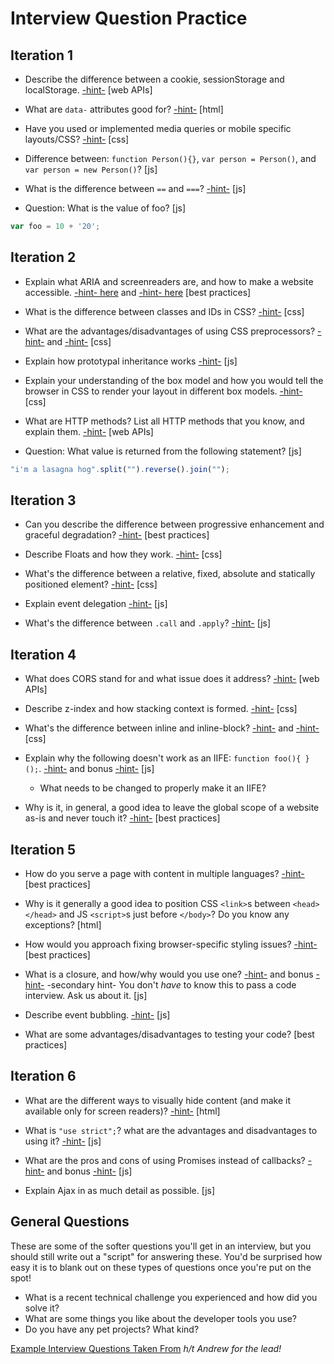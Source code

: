 # Interview Question Practice

## Iteration 1

- Describe the difference between a cookie, sessionStorage and localStorage. [-hint-](https://github.com/turingschool/lesson_plans/blob/3ee469be5fdc94c926a88ca510106848b0339731/ruby_04-apis_and_scalability/client_side_storage.markdown) [web APIs]

- What are `data-` attributes good for? [-hint-](https://css-tricks.com/almanac/selectors/a/attribute/) [html]

- Have you used or implemented media queries or mobile specific layouts/CSS? [-hint-](http://frontend.turing.io/lessons/module-1/intro-responsive.html) [css]

- Difference between: `function Person(){}`, `var person = Person()`, and `var person = new Person()`? [js]

- What is the difference between `==` and `===`? [-hint-](https://developer.mozilla.org/en-US/docs/Web/JavaScript/Equality_comparisons_and_sameness) [js]

- Question: What is the value of foo? [js]

```js
var foo = 10 + '20';
```

## Iteration 2

- Explain what ARIA and screenreaders are, and how to make a website accessible. [-hint- here](http://frontend.turing.io/lessons/wai-aria.html) and [-hint- here](http://frontend.turing.io/lessons/module-1/html-2.html) [best practices]

- What is the difference between classes and IDs in CSS? [-hint-](http://frontend.turing.io/lessons/module-1/css-1.html) [css]

- What are the advantages/disadvantages of using CSS preprocessors? [-hint-](http://frontend.turing.io/independent-study/idiomatic-css.html) and [-hint-](http://frontend.turing.io/lessons/introduction-to-sass.html) [css]

- Explain how prototypal inheritance works [-hint-](http://frontend.turing.io/lessons/module-1/js-4.html) [js]

- Explain your understanding of the box model and how you would tell the browser in CSS to render your layout in different box models. [-hint-](http://frontend.turing.io/lessons/module-1/css-1.html) [css]

- What are HTTP methods? List all HTTP methods that you know, and explain them. [-hint-](http://frontend.turing.io/lessons/node.html) [web APIs]

- Question: What value is returned from the following statement? [js]

```js
"i'm a lasagna hog".split("").reverse().join("");
```

## Iteration 3

- Can you describe the difference between progressive enhancement and graceful degradation? [-hint-](http://frontend.turing.io/lessons/cross-browser-compat.html) [best practices]

- Describe Floats and how they work. [-hint-](http://frontend.turing.io/lessons/module-1/css-1.html) [css]

- What's the difference between a relative, fixed, absolute and statically positioned element? [-hint-](http://frontend.turing.io/lessons/module-1/css-1.html) [css]

- Explain event delegation [-hint-](http://frontend.turing.io/lessons/event-bubbling-and-delegation.html) [js]

- What's the difference between `.call` and `.apply`? [-hint-](http://frontend.turing.io/lessons/module-2/function-prototype-methods.html) [js]

## Iteration 4

- What does CORS stand for and what issue does it address? [-hint-](http://frontend.turing.io/lessons/cors.html) [web APIs]

- Describe z-index and how stacking context is formed. [-hint-](http://frontend.turing.io/lessons/module-1/css-1.html) [css]

- What's the difference between inline and inline-block? [-hint-](http://frontend.turing.io/independent-study/idiomatic-css.html) and [-hint-](http://frontend.turing.io/lessons/module-1/css-1.html) [css]

- Explain why the following doesn't work as an IIFE: `function foo(){ }();`. [-hint-](https://docs.google.com/presentation/d/1zX-A4d_yMFPrVpofoIP5FLSjOb94vBzORql-BOV2vUc/edit#slide=id.g1c494e40cb_0_48) and bonus [-hint-](https://developer.mozilla.org/en-US/docs/Glossary/IIFE) [js]
  - What needs to be changed to properly make it an IIFE?

- Why is it, in general, a good idea to leave the global scope of a website as-is and never touch it? [-hint-](http://frontend.turing.io/lessons/module-1/js-2.html) [best practices]

## Iteration 5

- How do you serve a page with content in multiple languages? [-hint-](http://frontend.turing.io/lessons/localization.html) [best practices]

- Why is it generally a good idea to position CSS `<link>`s between `<head></head>` and JS `<script>`s just before `</body>`? Do you know any exceptions? [html]

- How would you approach fixing browser-specific styling issues? [-hint-](http://frontend.turing.io/lessons/cross-browser-compat.html) [best practices]

- What is a closure, and how/why would you use one? [-hint-](https://docs.google.com/presentation/d/1zX-A4d_yMFPrVpofoIP5FLSjOb94vBzORql-BOV2vUc/edit#slide=id.g1c033f9cd5_0_35) and bonus [-hint-](https://github.com/getify/You-Dont-Know-JS/blob/master/scope%20%26%20closures/ch5.md) -secondary hint- You don't _have_ to know this to pass a code interview. Ask us about it. [js]

- Describe event bubbling. [-hint-](http://frontend.turing.io/lessons/event-bubbling-and-delegation.html) [js]

- What are some advantages/disadvantages to testing your code? [best practices]

## Iteration 6

- What are the different ways to visually hide content (and make it available only for screen readers)? [-hint-](http://frontend.turing.io/lessons/module-1/html-2.html) [html]

- What is `"use strict";`? what are the advantages and disadvantages to using it? [-hint-](https://developer.mozilla.org/en-US/docs/Web/JavaScript/Reference/Strict_mode) [js]

- What are the pros and cons of using Promises instead of callbacks? [-hint-](http://frontend.turing.io/lessons/promises.html) and bonus [-hint-](http://frontend.turing.io/lessons/es6-generators.html) [js]

- Explain Ajax in as much detail as possible. [js]

## General Questions

These are some of the softer questions you'll get in an interview, but you should still write out a "script" for answering these. You'd be surprised how easy it is to blank out on these types of questions once you're put on the spot!

- What is a recent technical challenge you experienced and how did you solve it?
- What are some things you like about the developer tools you use?
- Do you have any pet projects? What kind?








[Example Interview Questions Taken From](https://github.com/h5bp/Front-end-Developer-Interview-Questions)
_h/t Andrew for the lead!_
